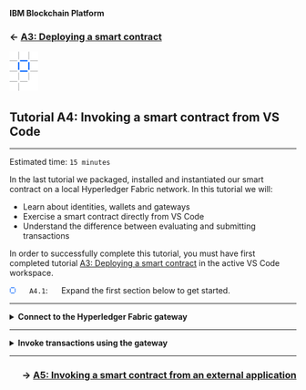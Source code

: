 **IBM Blockchain Platform**

<h3 align='left'>← <a href='./a3.md'><b>A3: Deploying a smart contract</b></a>

<img src="./images/ibp.png" alt="IBM Blockchain Platform"></img>
## **Tutorial A4: Invoking a smart contract from VS Code**

---

Estimated time: `15 minutes`

In the last tutorial we packaged, installed and instantiated our smart contract on a local Hyperledger Fabric network. In this tutorial we will:

* Learn about identities, wallets and gateways
* Exercise a smart contract directly from VS Code
* Understand the difference between evaluating and submitting transactions

In order to successfully complete this tutorial, you must have first completed tutorial <a href='./a3.md'>A3: Deploying a smart contract</a> in the active VS Code workspace.

<img src="./images/bullet.png" alt="[]"></img> &nbsp;&nbsp;&nbsp;&nbsp; `A4.1`: &nbsp;&nbsp;&nbsp;&nbsp;
Expand the first section below to get started.


---
<details>
<summary><b>Connect to the Hyperledger Fabric gateway</b></summary>


In order to submit transactions in Hyperledger Fabric you will need an identity, a wallet and a gateway.

<br><h3 align='left'>Identities, wallets and gateways</h3>

The resources that you can access in a Hyperledger Fabric network are determined according to your identity; that's why its called a permissioned blockchain. Your identity is typically represented by an X.509 certificate issued by your organization, and stored in your wallet. Once you have an identity and a wallet, you can create a gateway that allows you to submit transactions to a network.

A gateway represents a connection to a set of Hyperledger Fabric networks. If you want to submit a transaction, whether using VS Code or your own application, a gateway makes it easy to interact with a network: you configure a gateway, connect to it with an identity from your wallet, choose a particular network, and start submitting transactions using a smart contract that has been instantiated in that network.

A gateway is configured using a connection profile, which identifies a single peer in the network as an initial connection point. We're going to use a pre-configured gateway that was created when we started the one organization network.

> <br>
   > <b>Want to know more about gateways?</b> <a href="https://hyperledger-fabric.readthedocs.io/en/latest/developapps/gateway.html">Read about them in the Hyperledger Fabric documentation.</a>
   > <br>&nbsp;

Take care to understand the difference between **Fabric Environments** and **Fabric Gateways**: an *environment* gives an overview of all the resources available to you in a Hyperledger Fabric network; a *gateway* provides an access point to those resources.

<br><h3 align='left'>Gateways and Wallets in VS Code</h3>

When the one organization network was created in the previous tutorial, a gateway was created for you at the same time; this is now shown in the Fabric Gateways view. This view allows you to add new gateways to submit transactions to both local and remote Hyperledger Fabric networks. 

<img src="./images/a4.1.1.png" alt="Fabric Gateways"></img>

Furthermore, every component in this network has an assigned identity, and these are shown in Fabric Wallets view. In this view you can see two wallets, each containing two identities:

<img src="./images/a4.1.2.png" alt="Fabric Wallets"></img>

These identities are used as follows:

* Orderer wallet
   * *admin*: this identity is associated with the Orderer node
   * *ordererAdmin*: this identity can be used to interact with the ordering service
* Org1 wallet
   * *admin*: this identity is associated with the Org1Peer1 node
   * *org1Admin*: this identity will be used to submit and evaluate transactions

It is the *org1Admin* identity that we will be using to exercise the smart contract.

<br><h3 align='left'>Connecting to the Fabric Gateway in VS Code</h3>

We will now connect to a gateway using the *org1Admin* identity.

<img src="./images/bullet.png" alt="[]"></img> &nbsp;&nbsp;&nbsp;&nbsp; `A4.2`: &nbsp;&nbsp;&nbsp;&nbsp;
In the Fabric Gateways view, click "1 Org Local Fabric - Org1".

If you can't see this view, remember to first click the IBM Blockchain Platform icon in the activity bar.

<img src="./images/a4.1.1.png" alt="Fabric Gateways"></img>

You will now be asked to select the identity that the gateway will use to connect to the network. As a reminder, we will be using the identity *org1Admin*.

<img src="./images/bullet.png" alt="[]"></img> &nbsp;&nbsp;&nbsp;&nbsp; `A4.3`: &nbsp;&nbsp;&nbsp;&nbsp;
Click 'org1Admin'.

<img src="./images/a4.3.png" alt="Fabric Gateways"></img>

The IBM Blockchain Platform VS Code extension will now connect to the local Hyperledger Fabric gateway; this will only take a few seconds to complete.

Once connected, notice that the view changes to reflect the channels, smart contracts and transactions available to the connected gateway. 

<img src="./images/bullet.png" alt="[]"></img> &nbsp;&nbsp;&nbsp;&nbsp; `A4.4`: &nbsp;&nbsp;&nbsp;&nbsp;
Fully expand the Channels tree in the Fabric Gateways view to show the available transactions.

<img src="./images/a4.4.png" alt="Connected Fabric Gateway"></img>

The tree shows the *mychannel* network into which the smart contract was deployed, the *demo-contract* smart contract that was deployed (including its version), and the five transaction methods that are available to applications.

<img src="./images/bullet.png" alt="[]"></img> &nbsp;&nbsp;&nbsp;&nbsp; `A4.5`: &nbsp;&nbsp;&nbsp;&nbsp;
Expand the next section of the tutorial to continue.

</details>

---
<details>
<summary><b>Invoke transactions using the gateway</b></summary>

We will now exercise your smart contract. Hyperledger Fabric has can generate two different kinds of transactions:

* *Submitted* transactions are recorded on the blockchain ledger.  These are used when you want to update the current value of the ledger. Submitted transactions go through the full consensus process before they are recorded on the ledger. It is possible to submit read-only ledger transactions, but it's less common.

* *Evaluated* transactions are not recorded on the blockchain ledger. These transactions are typically used when you want to simply query the current value of the ledger. Evaluated transactions do not go through the consensus process; they are run on a single peer, and the result is returned to the caller. It is possible to evaluate read-write transactions, but it's less common. 


The VS Code extension allows you to both submit and evaluate transactions. 

We will start by evaluating the transaction 'myAssetExists'.

<img src="./images/bullet.png" alt="[]"></img> &nbsp;&nbsp;&nbsp;&nbsp; `A4.6`: &nbsp;&nbsp;&nbsp;&nbsp;
Right-click 'myAssetExists' and select 'Evaluate Transaction'.

<img src="./images/a4.6.png" alt="Connected Fabric Gateway"></img>

Transaction inputs are entered using JSON.

<img src="./images/bullet.png" alt="[]"></img> &nbsp;&nbsp;&nbsp;&nbsp; `A4.7`: &nbsp;&nbsp;&nbsp;&nbsp;
Replace the input parameters with `["001"]` and press Enter.

<img src="./images/a4.7.png" alt="Input parameters to myAssetExists"></img>

Transient data is an advanced feature that we will cover in a later tutorial; we will not use it here.

<img src="./images/bullet.png" alt="[]"></img> &nbsp;&nbsp;&nbsp;&nbsp; `A4.8`: &nbsp;&nbsp;&nbsp;&nbsp;
Press Enter again to accept the default transient data parameters.

<img src="./images/a4.8-a9.19.png" alt="Default transient data"></img>

The demo-contract smart contract will now run on the peer to generate a myAssetExists transaction response using the transaction input "001". As you will recall from the smart contract code, the contract will return true if the business object with key "001" exists in the state database, or false otherwise.

When the method completes, the Output tab will show the results of the evaluation.

<img src="./images/bullet.png" alt="[]"></img> &nbsp;&nbsp;&nbsp;&nbsp; `A4.9`: &nbsp;&nbsp;&nbsp;&nbsp;
Move the mouse over the "Successfully evaluated transaction" notification to reveal the close icon, and click it to close it.

<img src="./images/a4.9.1.png" alt="Evaluation notification"></img>

If you review the output from the command you can see the results of evaluating the transaction. In this case, the return value is false, because the key does not exist in the state database.

<img src="./images/a4.9.2.png" alt="Return value is false"></img>

We will now create the business object with key "001". This time, we will add a new transaction to the ledger, so we need to submit a transaction rather than evaluate one.

<img src="./images/bullet.png" alt="[]"></img> &nbsp;&nbsp;&nbsp;&nbsp; `A4.10`: &nbsp;&nbsp;&nbsp;&nbsp;
Right-click 'createMyAsset' and select 'Submit Transaction'.

<img src="./images/a4.10.png" alt="Submit createMyAsset"></img>

As you may recall, the createMyAsset transaction takes two parameters: a key and its associated value.

<img src="./images/bullet.png" alt="[]"></img> &nbsp;&nbsp;&nbsp;&nbsp; `A4.11`: &nbsp;&nbsp;&nbsp;&nbsp;
Replace the input parameters with `["001","Mona Lisa"]` and press Enter.

<img src="./images/a4.11.png" alt="Creating an asset"></img>

<img src="./images/bullet.png" alt="[]"></img> &nbsp;&nbsp;&nbsp;&nbsp; `A4.12`: &nbsp;&nbsp;&nbsp;&nbsp;
Press Enter a second time to accept the transient data defaults and submit the transaction.

<img src="./images/a4.8-a9.19.png" alt="Default transient data"></img>

Review the output to ensure that the transaction was successful.

<img src="./images/a4.12.png" alt="Review the createMyAsset output"></img>

<img src="./images/bullet.png" alt="[]"></img> &nbsp;&nbsp;&nbsp;&nbsp; `A4.13`: &nbsp;&nbsp;&nbsp;&nbsp;
Evaluate the "myAssetExists" transaction a second time with the "001" key to show that the asset now exists.

<img src="./images/a4.13.png" alt="Review the myAssetExists output"></img>

The returned value is now 'true'.

<img src="./images/bullet.png" alt="[]"></img> &nbsp;&nbsp;&nbsp;&nbsp; `A4.14`: &nbsp;&nbsp;&nbsp;&nbsp;
Submit the "updateMyAsset" transaction to change the value of the "001" key to "The Hay Wain".

<img src="./images/a4.14.png" alt="Review the updateMyAsset output"></img>

<img src="./images/bullet.png" alt="[]"></img> &nbsp;&nbsp;&nbsp;&nbsp; `A4.15`: &nbsp;&nbsp;&nbsp;&nbsp;
Evaluate the "readMyAsset" transaction to return the updated value of the "001" key.

<img src="./images/a4.15.png" alt="Review the readMyAsset output"></img>

<img src="./images/bullet.png" alt="[]"></img> &nbsp;&nbsp;&nbsp;&nbsp; `A4.16`: &nbsp;&nbsp;&nbsp;&nbsp;
Finally, submit the "deleteMyAsset" transaction to delete the "001" asset from the world state.

<img src="./images/a4.16.png" alt="Review the deleteMyAsset output"></img>

Note carefully this last transaction! We have added a delete transaction to the blockchain, which has resulted in an empty state database for key "001".  It is perfectly possible to delete assets from the world state, but submitted transactions are always added to the ledger. The blockchain records the changes that have happened to the world state database, which can include deleting records as well as adding and modifying them.

<br><h3 align='left'>Summary</h3>

In this tutorial we have used identities, wallets and gateways to submit and evaluate smart contract transactions using the local default Hyperledger Fabric network provided with VS Code. 

In the next tutorial we will build and use a standalone application to transact with the blockchain.


</details>


---


<h3 align='right'> → <a href='./a5.md'><b>A5: Invoking a smart contract from an external application</b></h3></a>
